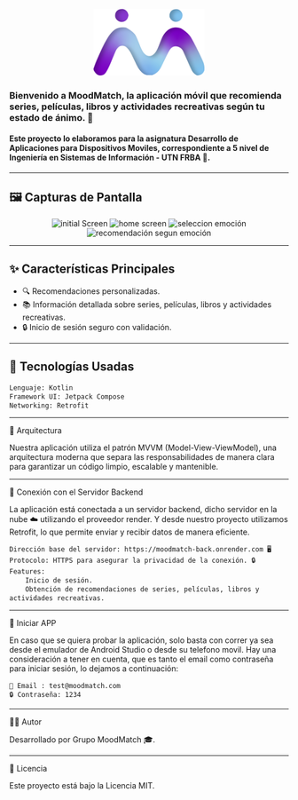 <p align="center">
  <img src="app/src/main/res/drawable/logo_mm.png" alt="logo" width="200">
</p>


### Bienvenido a **MoodMatch**, la aplicación móvil que recomienda series, películas, libros y actividades recreativas según tu estado de ánimo. 🌟

#### Este proyecto lo elaboramos para la asignatura Desarrollo de Aplicaciones para Dispositivos Moviles, correspondiente a 5 nivel de Ingeniería en Sistemas de Información - UTN FRBA 🏫.


---

## 🖼 **Capturas de Pantalla**

<p align="center">
  <img width="200" alt="initial Screen" width="200"src="https://github.com/user-attachments/assets/a935efb6-7ba8-4bfc-87a3-e7e9df8a49b1" >
  <img width="200" alt="home screen" src="https://github.com/user-attachments/assets/a7072c84-81a1-4cb1-8b39-61cb1e4d2d41" >
  <img width="200" alt="seleccion emoción" src="https://github.com/user-attachments/assets/3bfed733-51e3-4570-bc26-23cbe349f8e7">
  <img width="200" alt="recomendación segun emoción" src="https://github.com/user-attachments/assets/f37db29c-fd1a-40a1-9bfe-9976deaf0bce">

</p>

---

## ✨ **Características Principales**

- 🔍 Recomendaciones personalizadas.
- 📚 Información detallada sobre series, películas, libros y actividades recreativas.
- 🔒 Inicio de sesión seguro con validación.

---

## 🔧 **Tecnologías Usadas**

    Lenguaje: Kotlin
    Framework UI: Jetpack Compose
    Networking: Retrofit
---

📐 Arquitectura

Nuestra aplicación utiliza el patrón MVVM (Model-View-ViewModel), una arquitectura moderna que separa las responsabilidades de manera clara para garantizar un código limpio, escalable y mantenible.

---

📡 Conexión con el Servidor Backend

La aplicación está conectada a un servidor backend, dicho servidor en la nube ☁️ utilizando el proveedor render. Y desde nuestro proyecto utilizamos Retrofit, lo que permite enviar y recibir datos de manera eficiente.

    Dirección base del servidor: https://moodmatch-back.onrender.com 🖥️
    Protocolo: HTTPS para asegurar la privacidad de la conexión. 🔒
    Features:
        Inicio de sesión.
        Obtención de recomendaciones de series, películas, libros y actividades recreativas.

---

🧪 Iniciar APP

En caso que se quiera probar la aplicación, solo basta con correr ya sea desde el emulador de Android Studio o desde su telefono movil. Hay una consideración a tener en cuenta, que es tanto el email como contraseña para iniciar sesión, lo dejamos a continuación:

    📧 Email : test@moodmatch.com
    🔒 Contraseña: 1234

---

👩‍💻 Autor

Desarrollado por Grupo MoodMatch 🎓.

---

📜 Licencia

Este proyecto está bajo la Licencia MIT.

